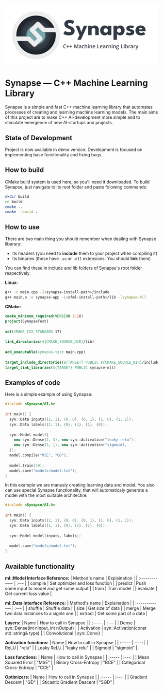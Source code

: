  !["Synapse Logo"](res/synapse-logo.png)

# Synapse — C++ Machine Learning Library

Synapse is a simple and fast C++ machine learning library that automates processes of creating and learning machine learning models. The main aims of this project are to make C++ AI-development more simple and to stimulate emergence of new AI-startups and projects.

## State of Development

Project is now available in demo version. Development is focused on implementing base functionality and fixing bugs.

## How to build

CMake build system is used here, so you'll need it downloaded. To build Synapse, just navigate to its root folder and paste folowing commands:

```bash
mkdir build
cd build
cmake ..
cmake --build .
```

## How to use

There are two main thing you should remember when dealing with Synapse libarary:
* Its headers (you need to **include** them to your project when compiling it)
* Its binaries (these have `.so` or `.dll` extensions. You should **link** them)

You can find these in include and lib folders of Synapse's root folder respectively.

**Linux:**

```bash
g++ -c main.cpp -I<synapse-install-path>/include
g++ main.o -o synapse-app -L<sfml-install-path>/lib -lsynapse-mll
```

**CMake:**

```cmake
cmake_minimum_required(VERSION 3.18)
project(SynapseTest)

set(CMAKE_CXX_STANDARD 17)

link_directories(${CMAKE_SOURCE_DIR}/lib)

add_executable(synapse-test main.cpp)

target_include_directories(${TARGET} PUBLIC ${CMAKE_SOURCE_DIR}/include)
target_link_libraries(${TARGET} PUBLIC synapse-mll)
```

## Examples of code

Here is a simple example of using Synapse:

```c++
#include <Synapse/AI.h>

int main() {
  syn::Data inputs({2, 1}, {0, 0}, {0, 1}, {1, 0}, {1, 1});
  syn::Data labels({1, 1}, {0}, {1}, {1}, {0});

  syn::Model model({
    new syn::Dense(2, 3), new syn::Activation("leaky relu"),
    new syn::Dense(3, 1), new syn::Activation("sigmoid),
  });
  model.compile("MSE", "GD");

  model.train(30);
  model.save("models/model.txt");
}
```

In this example we are manualy creating learning data and model. You also can use special Synapse functionality, that will automaticaly generate a model with the most suitable architectire.

```c++
#include <Synapse/AI.h>

int main() {
  syn::Data inputs({2, 1}, {0, 0}, {0, 1}, {1, 0}, {1, 1});
  syn::Data labels({1, 1}, {0}, {1}, {1}, {0});

  syn::Model model(inputs, labels);

  model.save("models/model.txt");
}
```
## Available functionality

**ml::Model Interface Reference:**
| Method's name | Explaination |
| :------------- | :--- |
| compile | Set optimizer and loss function |
| predict | Push some input to model and get some output |
| train | Train model |
| evaluate | Get current loss value |

**ml::Data Interface Reference:**
| Method's name | Explaination |
| :------------- | :--- |
| shuffle | Shuffle data |
| size | Get size of data |
| merge | Merge two data instances to a signle one |
| extract | Get some part of a data |

**Layers:**
| Name | How to call in Synapse |
| :----- | :--- |
| Dense | syn::Dense(int nInput, int nOutput) |
| Activation | syn::Activation(const std::string& type)  |
| Convolutional | syn::Conv() |

**Activation functions:**
| Name | How to call in Synapse |
| :----- | :---: |
| ReLU | "relu"   |
| Leaky ReLU | "leaky relu"  |
| Sigmoid | "sigmoid"  |

**Loss functions:**
| Name | How to call in Synapse |
| :----- | :---: |
| Mean Squared Error | "MSE"   |
| Binary Cross-Entropy | "BCE"   |
| Categorical Cross-Entropy | "CCE"   |

**Optimizers:**
| Name | How to call in Synapse |
| :----- | :---: |
| Gradient Descent | "GD"   |
| Sticastic Gradient Descent | "SGD"   |

